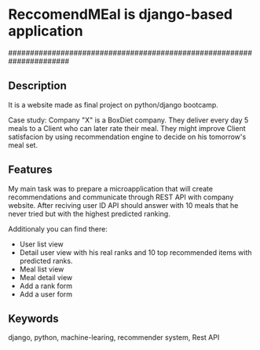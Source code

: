 
# ReccomendMEal is django-based application 
######################################################################

Description
------------

It is a website made as final project on python/django bootcamp. 

Case study: 
Company "X" is a BoxDiet company. They deliver every day 5 meals to a Client who can later rate their meal. They might improve Client satisfacion by using recommendation engine to decide on his tomorrow's meal set.

Features
------------

My main task was to prepare a microapplication that will create recommendations and communicate through REST API 
with company website. After reciving user ID API should answer with 10 meals that he never tried but with the 
highest predicted ranking.

Additionaly you can find there:
 * User list view
 * Detail user view with his real ranks and 10 top recommended items with predicted ranks.
 * Meal list view 
 * Meal detail view
 * Add a rank form
 * Add a user form

Keywords
-------------
django, python, machine-learing, recommender system, Rest API
